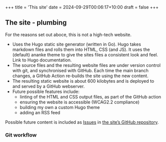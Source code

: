 +++
title = 'This site'
date = 2024-09-29T00:06:17+10:00
draft = false
+++

## The site - plumbing
For the reasons set out aboce, this is not a high-tech website.  
- Uses the Hugo static site generator (written in Go). Hugo takes markdown files and rolls them into HTML, CSS (and JS). It uses the (default) ananke theme to give the sites files a consistent look and feel. Link to Hugo documentation.
- The source files and the resulting website files are under version control with git, and synchronised with GitHub. Each time the main branch changes, a GitHub Action re-builds the site using the new content.
- The resulting static website is about 600 kilobytes and is deployed to and served by a GitHub webserver.
- Future possible features include:
  - linting of the HTML and CSS output files, as part of the GitHub action
  - ensuring the website is accessible (WCAG2.2 compliance)
  - building my own a custom Hugo theme
  - adding an RSS feed

Possible future content is included as [Issues](https://github.com/daviddehoog/daviddehoog.github.io/issues) in [the site’s GitHub repository](https://github.com/daviddehoog/daviddehoog.github.io).

  ### Git workflow